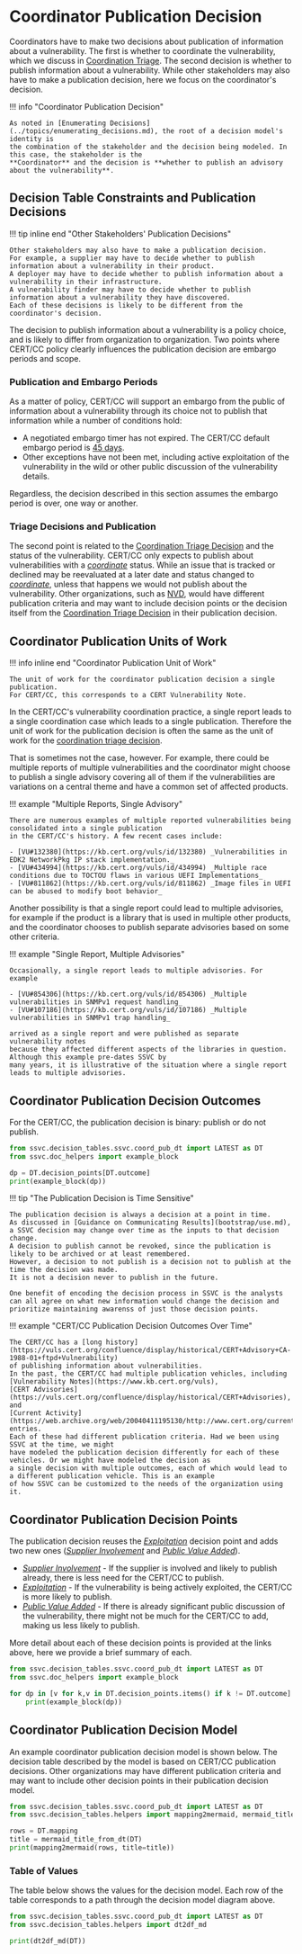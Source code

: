 # Coordinator Publication Decision

Coordinators have to make two decisions about publication of information about a vulnerability.
The first is whether to coordinate the vulnerability, which we discuss in [Coordination Triage](coordination_triage_decision.md).
The second decision is whether to publish information about a vulnerability.
While other stakeholders may also have to make a publication decision, here we focus on the coordinator's decision.

!!! info "Coordinator Publication Decision"

    As noted in [Enumerating Decisions](../topics/enumerating_decisions.md), the root of a decision model's identity is
    the combination of the stakeholder and the decision being modeled. In this case, the stakeholder is the 
    **Coordinator** and the decision is **whether to publish an advisory about the vulnerability**.

## Decision Table Constraints and Publication Decisions

!!! tip inline end "Other Stakeholders' Publication Decisions"

    Other stakeholders may also have to make a publication decision.
    For example, a supplier may have to decide whether to publish information about a vulnerability in their product.
    A deployer may have to decide whether to publish information about a vulnerability in their infrastructure.
    A vulnerability finder may have to decide whether to publish information about a vulnerability they have discovered.
    Each of these decisions is likely to be different from the coordinator's decision.

The decision to publish information about a vulnerability is a policy choice, and is likely to differ from organization
to organization.
Two points where CERT/CC policy clearly influences the publication decision are embargo periods and scope.

### Publication and Embargo Periods

As a matter of policy, CERT/CC will support an embargo from the public of information about a vulnerability through its
choice not to publish that information while a number of conditions hold:

- A negotiated embargo timer has not expired. The CERT/CC default embargo period is [45 days](https://certcc.github.io/CERT-Guide-to-CVD/reference/certcc_disclosure_policy/).
- Other exceptions have not been met, including active exploitation of the vulnerability in the wild or other public
    discussion of the vulnerability details.

Regardless, the decision described in this section assumes the embargo period is over, one way or another.

### Triage Decisions and Publication

The second point is related to the [Coordination Triage Decision](coordination_triage_decision.md) and the status of the vulnerability.
CERT/CC only expects to publish about vulnerabilities with a [*coordinate*](coordination_triage_decision.md) status.
While an issue that is tracked or declined may be reevaluated at a later date and status changed to [*coordinate*](coordination_triage_decision.md),
unless that happens we would not publish about the vulnerability.
Other organizations, such as [NVD](https://nvd.nist.gov/), would have different publication criteria and may want to include decision
points or the decision itself from the [Coordination Triage Decision](coordination_triage_decision.md) in their publication decision.

## Coordinator Publication Units of Work

!!! info inline end "Coordinator Publication Unit of Work"

    The unit of work for the coordinator publication decision a single publication.
    For CERT/CC, this corresponds to a CERT Vulnerability Note.

In the CERT/CC's vulnerability coordination practice, a single report leads to a single coordination case which leads to a
single publication. Therefore the unit of work for the publication decision is often the same as the unit of work for the
[coordination triage decision](coordination_triage_decision.md).

That is sometimes not the case, however. For example, there could be multiple reports of multiple vulnerabilities and
the coordinator might choose to publish a single advisory covering all of them if the vulnerabilities are variations on
a central theme and have a common set of affected products.

!!! example "Multiple Reports, Single Advisory"

    There are numerous examples of multiple reported vulnerabilities being consolidated into a single publication
    in the CERT/CC's history. A few recent cases include:

    - [VU#132380](https://kb.cert.org/vuls/id/132380) _Vulnerabilities in EDK2 NetworkPkg IP stack implementation._
    - [VU#434994](https://kb.cert.org/vuls/id/434994) _Multiple race conditions due to TOCTOU flaws in various UEFI Implementations_
    - [VU#811862](https://kb.cert.org/vuls/id/811862) _Image files in UEFI can be abused to modify boot behavior_

Another possibility is that a single report could lead to multiple advisories, for example if
the product is a library that is used in multiple other products, and the coordinator chooses to publish separate advisories
based on some other criteria.

!!! example "Single Report, Multiple Advisories"

    Occasionally, a single report leads to multiple advisories. For example

    - [VU#854306](https://kb.cert.org/vuls/id/854306) _Multiple vulnerabilities in SNMPv1 request handling_
    - [VU#107186](https://kb.cert.org/vuls/id/107186) _Multiple vulnerabilities in SNMPv1 trap handling_

    arrived as a single report and were published as separate vulnerability notes
    because they affected different aspects of the libraries in question. Although this example pre-dates SSVC by 
    many years, it is illustrative of the situation where a single report leads to multiple advisories.

## Coordinator Publication Decision Outcomes

For the CERT/CC, the publication decision is binary: publish or do not publish.

```python exec="true" idprefix=""
from ssvc.decision_tables.ssvc.coord_pub_dt import LATEST as DT
from ssvc.doc_helpers import example_block

dp = DT.decision_points[DT.outcome]
print(example_block(dp))
```

!!! tip "The Publication Decision is Time Sensitive"

    The publication decision is always a decision at a point in time.
    As discussed in [Guidance on Communicating Results](bootstrap/use.md), a SSVC decision may change over time as the inputs to that decision change.
    A decision to publish cannot be revoked, since the publication is likely to be archived or at least remembered.
    However, a decision to not publish is a decision not to publish at the time the decision was made.
    It is not a decision never to publish in the future.
    
    One benefit of encoding the decision process in SSVC is the analysts can all agree on what new information would change the decision and prioritize maintaining awarenss of just those decision points. 

!!! example "CERT/CC Publication Decision Outcomes Over Time"

    The CERT/CC has a [long history](https://vuls.cert.org/confluence/display/historical/CERT+Advisory+CA-1988-01+ftpd+Vulnerability)
    of publishing information about vulnerabilities.
    In the past, the CERT/CC had multiple publication vehicles, including
    [Vulnerability Notes](https://www.kb.cert.org/vuls),
    [CERT Advisories](https://vuls.cert.org/confluence/display/historical/CERT+Advisories), and 
    [Current Activity](https://web.archive.org/web/20040411195130/http://www.cert.org/current/archive/2003/12/29/archive.html)
    entries.
    Each of these had different publication criteria. Had we been using SSVC at the time, we might
    have modeled the publication decision differently for each of these vehicles. Or we might have modeled the decision as
    a single decision with multiple outcomes, each of which would lead to a different publication vehicle. This is an example
    of how SSVC can be customized to the needs of the organization using it.

## Coordinator Publication Decision Points

The publication decision reuses the [*Exploitation*](../reference/decision_points/exploitation.md) decision point
and adds two new ones ([*Supplier Involvement*](../reference/decision_points/supplier_involvement.md) and
[*Public Value Added*](../reference/decision_points/public_value_added.md)).

- [*Supplier Involvement*](../reference/decision_points/supplier_involvement.md) - If the supplier is involved and likely to publish already, there is less need for the CERT/CC to publish.
- [*Exploitation*](../reference/decision_points/exploitation.md) - If the vulnerability is being actively exploited, the CERT/CC is more likely to publish.
- [*Public Value Added*](../reference/decision_points/public_value_added.md) - If there is already significant public discussion of the vulnerability, there might not be
  much for the CERT/CC to add, making us less likely to publish.

More detail about each of these decision points is provided at the links above, here we provide a brief summary of each.

```python exec="true" idprefix=""
from ssvc.decision_tables.ssvc.coord_pub_dt import LATEST as DT
from ssvc.doc_helpers import example_block

for dp in [v for k,v in DT.decision_points.items() if k != DT.outcome]:
    print(example_block(dp))

```

## Coordinator Publication Decision Model

An example coordinator publication decision model is shown below. The decision table described by the model is based on CERT/CC
publication decisions. Other organizations may have different publication criteria and may want to include other decision points
in their publication decision model.

```python exec="true" idprefix=""
from ssvc.decision_tables.ssvc.coord_pub_dt import LATEST as DT
from ssvc.decision_tables.helpers import mapping2mermaid, mermaid_title_from_dt

rows = DT.mapping
title = mermaid_title_from_dt(DT)
print(mapping2mermaid(rows, title=title))
```

### Table of Values

The table below shows the values for the decision model.
Each row of the table corresponds to a path through the decision model diagram above.

```python exec="true" idprefix=""
from ssvc.decision_tables.ssvc.coord_pub_dt import LATEST as DT
from ssvc.decision_tables.helpers import dt2df_md

print(dt2df_md(DT))
```

